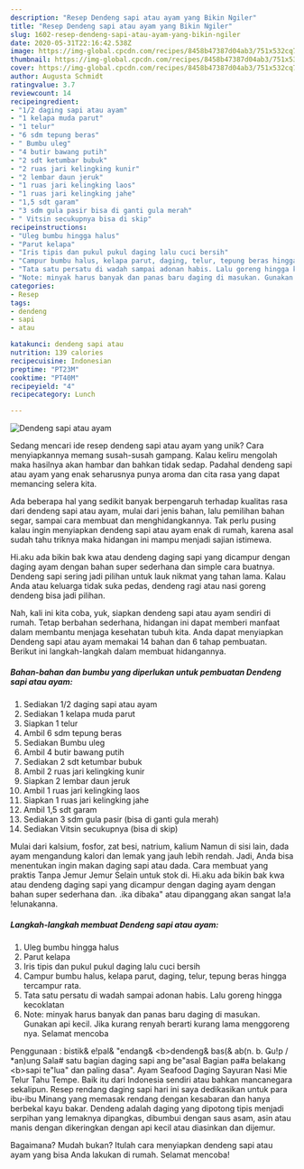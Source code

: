 ```yaml
---
description: "Resep Dendeng sapi atau ayam yang Bikin Ngiler"
title: "Resep Dendeng sapi atau ayam yang Bikin Ngiler"
slug: 1602-resep-dendeng-sapi-atau-ayam-yang-bikin-ngiler
date: 2020-05-31T22:16:42.538Z
image: https://img-global.cpcdn.com/recipes/8458b47387d04ab3/751x532cq70/dendeng-sapi-atau-ayam-foto-resep-utama.jpg
thumbnail: https://img-global.cpcdn.com/recipes/8458b47387d04ab3/751x532cq70/dendeng-sapi-atau-ayam-foto-resep-utama.jpg
cover: https://img-global.cpcdn.com/recipes/8458b47387d04ab3/751x532cq70/dendeng-sapi-atau-ayam-foto-resep-utama.jpg
author: Augusta Schmidt
ratingvalue: 3.7
reviewcount: 14
recipeingredient:
- "1/2 daging sapi atau ayam"
- "1 kelapa muda parut"
- "1 telur"
- "6 sdm tepung beras"
- " Bumbu uleg"
- "4 butir bawang putih"
- "2 sdt ketumbar bubuk"
- "2 ruas jari kelingking kunir"
- "2 lembar daun jeruk"
- "1 ruas jari kelingking laos"
- "1 ruas jari kelingking jahe"
- "1,5 sdt garam"
- "3 sdm gula pasir bisa di ganti gula merah"
- " Vitsin secukupnya bisa di skip"
recipeinstructions:
- "Uleg bumbu hingga halus"
- "Parut kelapa"
- "Iris tipis dan pukul pukul daging lalu cuci bersih"
- "Campur bumbu halus, kelapa parut, daging, telur, tepung beras hingga tercampur rata."
- "Tata satu persatu di wadah sampai adonan habis. Lalu goreng hingga kecoklatan"
- "Note: minyak harus banyak dan panas baru daging di masukan. Gunakan api kecil. Jika kurang renyah berarti kurang lama menggoreng nya. Selamat mencoba"
categories:
- Resep
tags:
- dendeng
- sapi
- atau

katakunci: dendeng sapi atau 
nutrition: 139 calories
recipecuisine: Indonesian
preptime: "PT23M"
cooktime: "PT40M"
recipeyield: "4"
recipecategory: Lunch

---
```



![Dendeng sapi atau ayam](https://img-global.cpcdn.com/recipes/8458b47387d04ab3/751x532cq70/dendeng-sapi-atau-ayam-foto-resep-utama.jpg)

Sedang mencari ide resep dendeng sapi atau ayam yang unik? Cara menyiapkannya memang susah-susah gampang. Kalau keliru mengolah maka hasilnya akan hambar dan bahkan tidak sedap. Padahal dendeng sapi atau ayam yang enak seharusnya punya aroma dan cita rasa yang dapat memancing selera kita.

Ada beberapa hal yang sedikit banyak berpengaruh terhadap kualitas rasa dari dendeng sapi atau ayam, mulai dari jenis bahan, lalu pemilihan bahan segar, sampai cara membuat dan menghidangkannya. Tak perlu pusing kalau ingin menyiapkan dendeng sapi atau ayam enak di rumah, karena asal sudah tahu triknya maka hidangan ini mampu menjadi sajian istimewa.

Hi.aku ada bikin bak kwa atau dendeng daging sapi yang dicampur dengan daging ayam dengan bahan super sederhana dan simple cara buatnya. Dendeng sapi sering jadi pilihan untuk lauk nikmat yang tahan lama. Kalau Anda atau keluarga tidak suka pedas, dendeng ragi atau nasi goreng dendeng bisa jadi pilihan.


Nah, kali ini kita coba, yuk, siapkan dendeng sapi atau ayam sendiri di rumah. Tetap berbahan sederhana, hidangan ini dapat memberi manfaat dalam membantu menjaga kesehatan tubuh kita. Anda dapat menyiapkan Dendeng sapi atau ayam memakai 14 bahan dan 6 tahap pembuatan. Berikut ini langkah-langkah dalam membuat hidangannya.

<!--inarticleads1-->

##### Bahan-bahan dan bumbu yang diperlukan untuk pembuatan Dendeng sapi atau ayam:

1. Sediakan 1/2 daging sapi atau ayam
1. Sediakan 1 kelapa muda parut
1. Siapkan 1 telur
1. Ambil 6 sdm tepung beras
1. Sediakan  Bumbu uleg
1. Ambil 4 butir bawang putih
1. Sediakan 2 sdt ketumbar bubuk
1. Ambil 2 ruas jari kelingking kunir
1. Siapkan 2 lembar daun jeruk
1. Ambil 1 ruas jari kelingking laos
1. Siapkan 1 ruas jari kelingking jahe
1. Ambil 1,5 sdt garam
1. Sediakan 3 sdm gula pasir (bisa di ganti gula merah)
1. Sediakan  Vitsin secukupnya (bisa di skip)


Mulai dari kalsium, fosfor, zat besi, natrium, kalium Namun di sisi lain, dada ayam mengandung kalori dan lemak yang jauh lebih rendah. Jadi, Anda bisa menentukan ingin makan daging sapi atau dada. Cara membuat yang praktis Tanpa Jemur Jemur Selain untuk stok di. Hi.aku ada bikin bak kwa atau dendeng daging sapi yang dicampur dengan daging ayam dengan bahan super sederhana dan. .ika dibaka&#34; atau dipanggang akan sangat la!a !elunakanna. 

<!--inarticleads2-->

##### Langkah-langkah membuat Dendeng sapi atau ayam:

1. Uleg bumbu hingga halus
1. Parut kelapa
1. Iris tipis dan pukul pukul daging lalu cuci bersih
1. Campur bumbu halus, kelapa parut, daging, telur, tepung beras hingga tercampur rata.
1. Tata satu persatu di wadah sampai adonan habis. Lalu goreng hingga kecoklatan
1. Note: minyak harus banyak dan panas baru daging di masukan. Gunakan api kecil. Jika kurang renyah berarti kurang lama menggoreng nya. Selamat mencoba


Penggunaan : bistik&amp; e!pal&amp; &#34;endang&amp; &lt;b&gt;dendeng&amp; bas(&amp; ab(n. b. u!p / *an)ung Sala# satu bagian daging sapi ang be&#34;asal Bagian pa#a belakang &lt;b&gt;sapi te&#34;lua&#34; dan paling dasa&#34;. Ayam Seafood Daging Sayuran Nasi Mie Telur Tahu Tempe. Baik itu dari Indonesia sendiri atau bahkan mancanegara sekalipun. Resep rendang daging sapi hari ini saya dedikasikan untuk para ibu-ibu Minang yang memasak rendang dengan kesabaran dan hanya berbekal kayu bakar. Dendeng adalah daging yang dipotong tipis menjadi serpihan yang lemaknya dipangkas, dibumbui dengan saus asam, asin atau manis dengan dikeringkan dengan api kecil atau diasinkan dan dijemur. 

Bagaimana? Mudah bukan? Itulah cara menyiapkan dendeng sapi atau ayam yang bisa Anda lakukan di rumah. Selamat mencoba!
